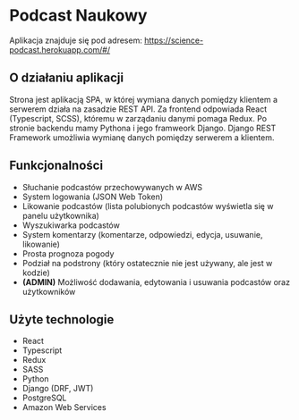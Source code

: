 # Podcast Naukowy
Aplikacja znajduje się pod adresem: https://science-podcast.herokuapp.com/#/

## O działaniu aplikacji
Strona jest aplikacją SPA, w której wymiana danych pomiędzy klientem a serwerem działa na zasadzie REST API. Za frontend odpowiada React (Typescript, SCSS), któremu w zarządaniu danymi pomaga Redux. Po stronie backendu mamy Pythona i jego framweork Django. Django REST Framework umożliwia wymianę danych pomiędzy serwerem a klientem.

## Funkcjonalności
- Słuchanie podcastów przechowywanych w AWS
- System logowania (JSON Web Token)
- Likowanie podcastów (lista polubionych podcastów wyświetla się w panelu użytkownika)
- Wyszukiwarka podcastów
- System komentarzy (komentarze, odpowiedzi, edycja, usuwanie, likowanie)
- Prosta prognoza pogody
- Podział na podstrony (który ostatecznie nie jest używany, ale jest w kodzie)
- **(ADMIN)** Możliwość dodawania, edytowania i usuwania podcastów oraz użytkowników

## Użyte technologie
- React
- Typescript
- Redux
- SASS
- Python
- Django (DRF, JWT)
- PostgreSQL
- Amazon Web Services
